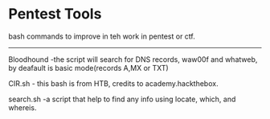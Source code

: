 # Pentest Tools
bash commands to improve in teh work in pentest or ctf.

-------------------------------------------------------------------
Bloodhound     -the script will search for DNS records, waw00f and whatweb, by deafault is basic mode(records A,MX or TXT)

CIR.sh         - this bash is from HTB, credits to academy.hackthebox.

search.sh      -a script that help to find any info using locate, which, and whereis.




